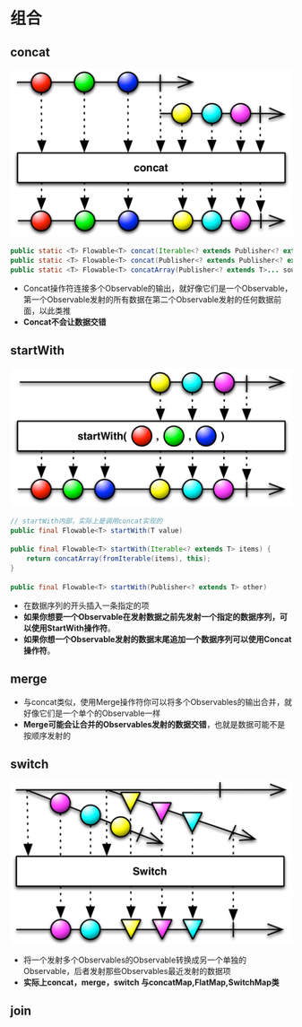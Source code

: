 # 组合

## concat

![concat](../../image-resources/rxjava/concat.png)

```java
public static <T> Flowable<T> concat(Iterable<? extends Publisher<? extends T>> sources)
public static <T> Flowable<T> concat(Publisher<? extends Publisher<? extends T>> sources)
public static <T> Flowable<T> concatArray(Publisher<? extends T>... sources)
```

- Concat操作符连接多个Observable的输出，就好像它们是一个Observable，第一个Observable发射的所有数据在第二个Observable发射的任何数据前面，以此类推
- **Concat不会让数据交错**

## startWith

![startWith](../../image-resources/rxjava/startWith.png)

```java
// startWith内部，实际上是调用concat实现的
public final Flowable<T> startWith(T value)

public final Flowable<T> startWith(Iterable<? extends T> items) {
    return concatArray(fromIterable(items), this);
}

public final Flowable<T> startWith(Publisher<? extends T> other)

```

- 在数据序列的开头插入一条指定的项
- **如果你想要一个Observable在发射数据之前先发射一个指定的数据序列，可以使用StartWith操作符**。
- **如果你想一个Observable发射的数据末尾追加一个数据序列可以使用Concat操作符**。

## merge

- 与concat类似，使用Merge操作符你可以将多个Observables的输出合并，就好像它们是一个单个的Observable一样
- **Merge可能会让合并的Observables发射的数据交错**，也就是数据可能不是按顺序发射的

## switch

![switch](../../image-resources/rxjava/switch.c.png)

- 将一个发射多个Observables的Observable转换成另一个单独的Observable，后者发射那些Observables最近发射的数据项
- **实际上concat，merge，switch 与concatMap,FlatMap,SwitchMap类**

## join